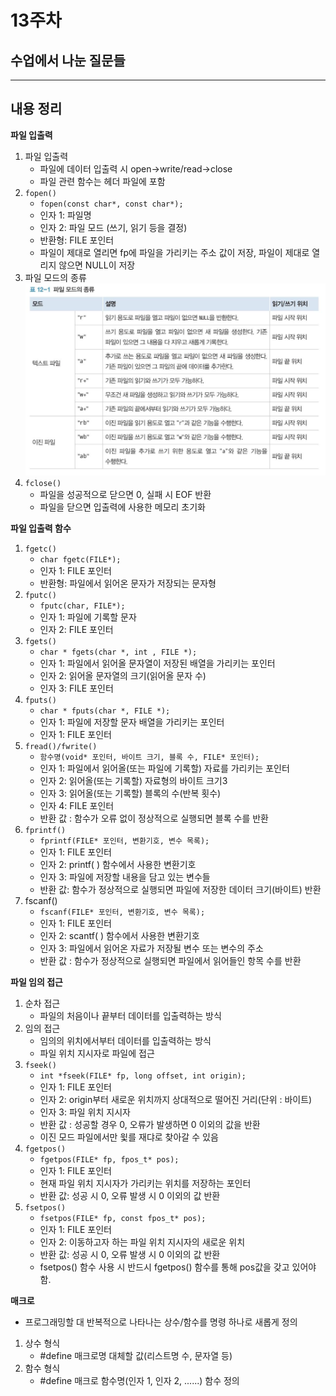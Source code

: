 # 13주차

## **수업에서 나눈 질문들**

---

## **내용 정리**
**파일 입출력**

1. 파일 입출력
    - 파일에 데이터 입출력 시 open→write/read→close
    - 파일 관련 함수는 헤더 파일에 포함
2. `fopen()`
    - `fopen(const char*, const char*);`
    - 인자 1: 파일명
    - 인자 2: 파일 모드 (쓰기, 읽기 등을 결정)
    - 반환형: FILE 포인터
    - 파일이 제대로 열리면 fp에 파일을 가리키는 주소 값이 저장, 파일이 제대로 열리지 않으면 NULL이 저장
3. 파일 모드의 종류
   ![0](https://github.com/yunh03/2_Group/blob/main/notes/src/week11.png?raw=true)
5. `fclose()`
    - 파일을 성공적으로 닫으면 0, 실패 시 EOF 반환
    - 파일을 닫으면 입출력에 사용한 메모리 초기화

**파일 입출력 함수**

1. `fgetc()`
    - `char fgetc(FILE*);`
    - 인자 1: FILE 포인터
    - 반환형: 파일에서 읽어온 문자가 저장되는 문자형
2. `fputc()`
    - `fputc(char, FILE*);`
    - 인자 1: 파일에 기록할 문자
    - 인자 2:  FILE 포인터
3. `fgets()`
    - `char * fgets(char *, int , FILE *);`
    - 인자 1: 파일에서 읽어올 문자열이 저장된 배열을 가리키는 포인터
    - 인자 2: 읽어올 문자열의 크기(읽어올 문자 수)
    - 인자 3: FILE 포인터
4. `fputs()`
    - `char * fputs(char *, FILE *);`
    - 인자 1: 파일에 저장할 문자 배열을 가리키는 포인터
    - 인자 1: FILE 포인터
5. `fread()/fwrite()`
    - `함수명(void* 포인터, 바이트 크기, 블록 수, FILE* 포인터);`
    - 인자 1: 파일에서 읽어올(또는 파일에 기록할) 자료를 가리키는 포인터
    - 인자 2: 읽어올(또는 기록할) 자료형의 바이트 크기3
    - 인자 3: 읽어올(또는 기록할) 블록의 수(반복 횟수)
    - 인자 4: FILE 포인터
    - 반환 값 : 함수가 오류 없이 정상적으로 실행되면 블록 수를 반환
6. `fprintf()`
    - `fprintf(FILE* 포인터, 변환기호, 변수 목록);`
    - 인자 1: FILE 포인터
    - 인자 2: printf( ) 함수에서 사용한 변환기호
    - 인자 3: 파일에 저장할 내용을 담고 있는 변수들
    - 반환 값: 함수가 정상적으로 실행되면 파일에 저장한 데이터 크기(바이트) 반환
7. fscanf()
    - `fscanf(FILE* 포인터, 변환기호, 변수 목록);`
    - 인자 1: FILE 포인터
    - 인자 2: scantf( ) 함수에서 사용한 변환기호
    - 인자 3: 파일에서 읽어온 자료가 저장될 변수 또는 변수의 주소
    - 반환 값 : 함수가 정상적으로 실행되면 파일에서 읽어들인 항목 수를 반환

**파일 임의 접근**

1. 순차 접근
    - 파일의 처음이나 끝부터 데이터를 입출력하는 방식
2. 임의 접근
    - 임의의 위치에서부터 데이터를 입출력하는 방식
    - 파일 위치 지시자로 파일에 접근
3. `fseek()`
    - `int *fseek(FILE* fp, long offset, int origin);`
    - 인자 1: FILE 포인터
    - 인자 2: origin부터 새로운 위치까지 상대적으로 떨어진 거리(단위 : 바이트)
    - 인자 3: 파일 위치 지시자
    - 반환 값 : 성공할 경우 0, 오류가 발생하면 0 이외의 값을 반환
    - 이진 모드 파일에서만 윛를 재댜로 찾아갈 수 있음
4. `fgetpos()`
    - `fgetpos(FILE* fp, fpos_t* pos);`
    - 인자 1: FILE 포인터
    - 현재 파일 위치 지시자가 가리키는 위치를 저장하는 포인터
    - 반환 값: 성공 시 0, 오류 발생 시 0 이외의 값 반환
5. `fsetpos()`
    - `fsetpos(FILE* fp, const fpos_t* pos);`
    - 인자 1: FILE 포인터
    - 인자 2: 이동하고자 하는 파일 위치 지시자의 새로운 위치
    - 반환 값: 성공 시 0, 오류 발생 시 0 이외의 값 반환
    - fsetpos() 함수 사용 시 반드시 fgetpos() 함수를 통해 pos값을 갖고 있어야 함.

**매크로**

- 프로그래밍할 대 반복적으로 나타나는 상수/함수를 명령 하나로 새롭게 정의
1. 상수 형식
    - #define 매크로명 대체할 값(리스트명 수, 문자열 등)
2. 함수 형식
    - #define 매크로 함수명(인자 1, 인자 2, ......) 함수 정의
